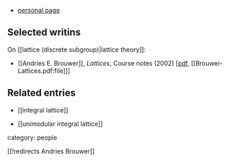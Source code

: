 
* [personal page](https://www.win.tue.nl/~aeb/)

## Selected writins

On [[lattice (discrete subgroup)|lattice theory]]:

* [[Andries E. Brouwer]], *Lattices*, Course notes (2002) &lbrack;[pdf](http://www.win.tue.nl/~aeb/latt/lattices.pdf), [[Brouwer-Lattices.pdf:file]]&rbrack;

## Related entries

* [[integral lattice]]

* [[unimodular integral lattice]]

category: people

[[!redirects Andries Brouwer]]